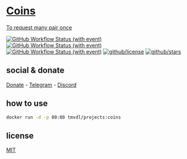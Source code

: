 # [Coins](https://coins-brtmvdl.surge.sh/)

[To request many pair once](https://api4.binance.com/api/v3/ticker/price?symbols=[%22BTCBRL%22,%22LTCBTC%22,%22ETHBTC%22,%22LTCBRL%22,%22ETHBRL%22])

[![GitHub Workflow Status (with event)](https://img.shields.io/github/actions/workflow/status/brtmvdl/coins/docker-pull.yml?label=Docker%20pull&link=https%3A%2F%2Fgithub.com%2Fbrtmvdl%2Fcoins%2Factions%2Fworkflows%2Fdocker-pull.yml)](https://github.com/brtmvdl/coins/blob/main/.github/workflows/docker-push.yml) [![GitHub Workflow Status (with event)](https://img.shields.io/github/actions/workflow/status/brtmvdl/coins/docker-push.yml?label=Docker%20push&link=https%3A%2F%2Fgithub.com%2Fbrtmvdl%2Fcoins%2Factions%2Fworkflows%2Fdocker-push.yml)](https://github.com/brtmvdl/coins/actions/workflows/docker-push.yml) [![GitHub Workflow Status (with event)](https://img.shields.io/github/actions/workflow/status/brtmvdl/coins/github-release.yml?label=GitHub%20release&link=https%3A%2F%2Fgithub.com%2Fbrtmvdl%2Fcoins%2Factions%2Fworkflows%2Fgithub-release.yml)](https://github.com/brtmvdl/coins/actions/workflows/github-release.yml) [![github/license](https://img.shields.io/github/license/brtmvdl/coins)](https://img.shields.io/github/license/brtmvdl/coins)  [![github/stars](https://img.shields.io/github/stars/brtmvdl/coins?style=social)](https://img.shields.io/github/stars/brtmvdl/coins?style=social)

## social & donate

[Donate](https://link.mercadopago.com.br/brtmvdl) - [Telegram](https://t.me/+KRmg5MlqgMk0MTg5) - [Discord](https://discord.gg/auCmnvV2)

## how to use

```sh
docker run -d -p 80:80 tmvdl/projects:coins
```

## license

[MIT](./LICENSE)
